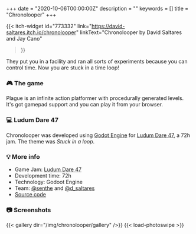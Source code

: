 +++
date = "2020-10-06T00:00:00Z"
description = ""
keywords = []
title = "Chronolooper"
+++

{{< itch-widget
  id="773332"
  link="https://david-saltares.itch.io/chronolooper"
  linkText="Chronolooper by David Saltares and Jay Cano"
>}}

They put you in a facility and ran all sorts of experiments because you can control time. Now you are stuck in a time loop!


### 🎮 The game

Plague is an infinite action platformer with procedurally generated levels. It's got gamepad support and you can play it from your browser.

### 💻 Ludum Dare 47

Chronolooper was developed using [Godot Engine](https://godotengine.org/) for [Ludum Dare 47](https://ldjam.com/events/ludum-dare/47), a 72h jam. The theme was *Stuck in a loop*.

### 💡 More info
* Game Jam: [Ludum Dare 47](https://ldjam.com/events/ludum-dare/47)
* Development time: 72h
* Technology: Godoot Engine
* Team: [@senthe](https://twitter.com/senthe) and [@d_saltares](https://twitter.com/d_saltares)
* [Source code](https://github.com/dsaltares/ludumdare-47)

### 📷 Screenshots

{{< gallery dir="/img/chronolooper/gallery" />}}
{{< load-photoswipe >}}
